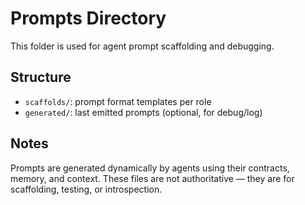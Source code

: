 

# Prompts Directory

This folder is used for agent prompt scaffolding and debugging.

## Structure
- `scaffolds/`: prompt format templates per role
- `generated/`: last emitted prompts (optional, for debug/log)

## Notes
Prompts are generated dynamically by agents using their contracts, memory, and context.
These files are not authoritative — they are for scaffolding, testing, or introspection.
